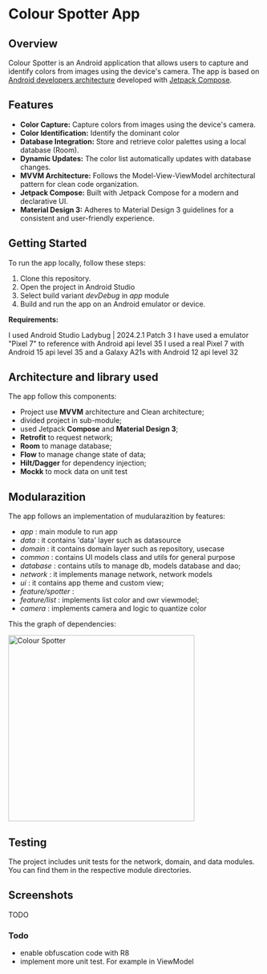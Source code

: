 # Colour Spotter App

## Overview

Colour Spotter is an Android application that allows users to capture and identify colors from images using the device's camera. 
The app is based on [Android developers architecture](https://developer.android.com/jetpack/guide?gclsrc=ds&gclsrc=ds)
developed with [Jetpack Compose](https://developer.android.com/jetpack/compose).

## Features

* **Color Capture:** Capture colors from images using the device's camera.
* **Color Identification:** Identify the dominant color
* **Database Integration:** Store and retrieve color palettes using a local database (Room).
* **Dynamic Updates:** The color list automatically updates with database changes.
* **MVVM Architecture:** Follows the Model-View-ViewModel architectural pattern for clean code organization.
* **Jetpack Compose:** Built with Jetpack Compose for a modern and declarative UI.
* **Material Design 3:** Adheres to Material Design 3 guidelines for a consistent and user-friendly experience.

## Getting Started
To run the app locally, follow these steps:

1. Clone this repository.
2. Open the project in Android Studio
3. Select build variant *devDebug* in *app* module
4. Build and run the app on an Android emulator or device.

**Requirements:**

I used Android Studio Ladybug | 2024.2.1 Patch 3
I have used a emulator "Pixel 7" to reference with Android api level 35 
I used a real Pixel 7 with Android 15 api level 35 and a Galaxy A21s with Android 12 api level 32


## Architecture and library used
The app follow this components:
- Project use **MVVM** architecture and Clean architecture;
- divided project in sub-module;
- used Jetpack **Compose** and **Material Design 3**;
- **Retrofit** to request network;
- **Room** to manage database;
- **Flow** to manage change state of data;
- **Hilt/Dagger** for dependency injection;
- **Mockk** to mock data on unit test

## Modularazition
The app follows an implementation of mudularazition by features:
- *app* : main module to run app
- *data* : it contains 'data' layer such as datasource
- *domain* : it contains domain layer such as repository, usecase
- *common* : contains UI models class and utils for general purpose
- *database* : contains utils to manage db, models database and dao;
- *network* : it implements manage network, network models
- *ui* : it contains app theme and custom view;
- *feature/spotter* : 
- *feature/list* : implements list color and owr viewmodel;
- *camera* : implements camera and logic to quantize color

This the graph of dependencies:

<img width="371" alt="Colour Spotter" src="https://github.com/LorenzoNiero/colour-spotter-app/blob/develop/gradle/dependency-graph/project.dot.png">

## Testing

The project includes unit tests for the network, domain, and data modules. 
You can find them in the respective module directories.

## Screenshots

TODO

### Todo
- enable obfuscation code with R8
- implement more unit test. For example in ViewModel